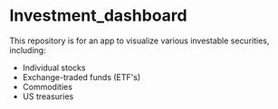 # Investment_dashboard
This repository is for an app to visualize various investable securities, including:
- Individual stocks
- Exchange-traded funds (ETF's)
- Commodities
- US treasuries
